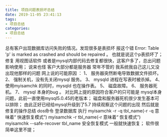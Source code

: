 ```yaml
---
title: 项目问题表损坏总结
date: 2019-11-05 23:41:13
tags: 
- 项目总结
categories:
- 项目总结
---
```


  总有客户出现数据库访问失败的情况。发现很多是表损坏
  报这个错
  Error: Table 'p' is marked as crashed and should be repaired 。 
  也就是说这个p表损坏了；
  修复 用视图话软件 或者是mysql内部代码去修复都很快，这客户多了，总出问题影响使用；
  说来也怪 客户大部分都是服务器 常年不管的 我系统我自己这儿又没出现他那样的问题
  网上说的可能原因 ：
  1、 服务器突然断电导致数据文件损坏。 
  2、 强制关机，没有先关闭mysql 服务。 
  3、 mysqld 进程在写表时被杀掉。 
  4、 使用myisamchk 的同时，mysqld 也在操作表。 
  5、 磁盘故障。 
  6、 服务器死机。 
  7、 mysql 本身的bug 。 
  对比网上提的原因符合客户的只可能是
  mysql本身问题，此前一直使用mysql5.0.45的老版本；
  磁盘和服务器死机很少发生基本可以排除；
  由此正好已经给mysql升级到了5.7 持续观察这个问题的出现
  然后就是修复的操作总结
  dos命令 登录数据库 执行 myisamchk -r -q tbl_name(-r -q 意味着“ 快速恢复模式”) 
  myisamchk -r tbl_name(-r 意味着“ 恢复模式”) 
  myisamchk --safe-recover tbl_name  安全恢复模式
  一般就快速恢复；
  软件很简单这里不提；
